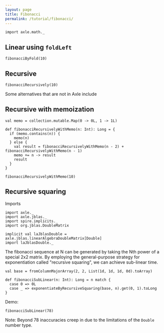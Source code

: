 ```yaml
---
layout: page
title: Fibonacci
permalink: /tutorial/fibonacci/
---
```



```tut:silent
import axle.math._
```

## Linear using `foldLeft`

```tut:book
fibonacciByFold(10)
```

## Recursive

```tut:book
fibonacciRecursively(10)
```

Some alternatives that are not in Axle include

## Recursive with memoization

```tut:book
val memo = collection.mutable.Map(0 -> 0L, 1 -> 1L)

def fibonacciRecursivelyWithMemo(n: Int): Long = {
  if (memo.contains(n)) {
    memo(n)
  } else {
    val result = fibonacciRecursivelyWithMemo(n - 2) + fibonacciRecursivelyWithMemo(n - 1)
    memo += n -> result
    result
  }
}

fibonacciRecursivelyWithMemo(10)
```

## Recursive squaring

Imports

```tut:silent
import axle._
import axle.jblas._
import spire.implicits._
import org.jblas.DoubleMatrix

implicit val laJblasDouble = axle.jblas.linearAlgebraDoubleMatrix[Double]
import laJblasDouble._
```

The fibonacci sequence at N can be generated by taking the Nth power of a special 2x2 matrix.
By employing the general-purpose strategy for exponentiation called "recursive squaring",
we can achieve sub-linear time.

```tut:book
val base = fromColumnMajorArray(2, 2, List(1d, 1d, 1d, 0d).toArray)

def fibonacciSubLinear(n: Int): Long = n match {
  case 0 => 0L
  case _ => exponentiateByRecursiveSquaring(base, n).get(0, 1).toLong
}
```

Demo:

```tut:book
fibonacciSubLinear(78)
```

Note: Beyond 78 inaccuracies creep in due to the limitations of the `Double` number type.

